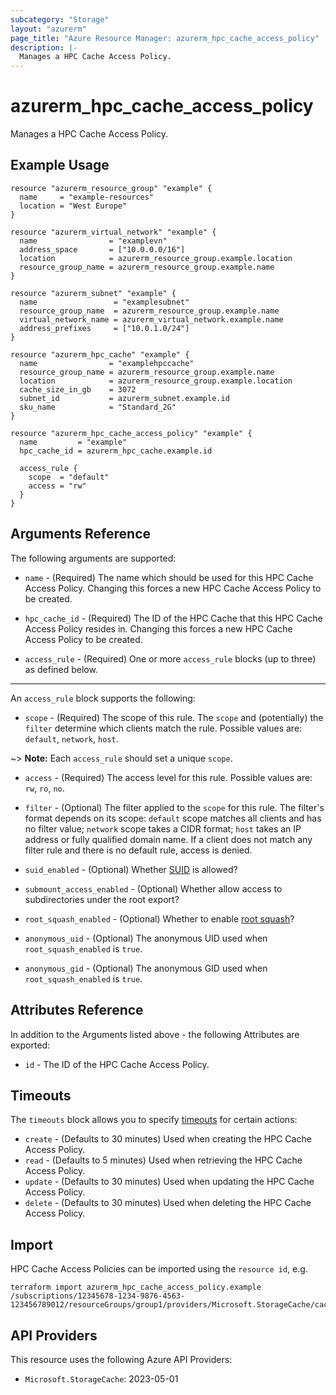 ```yaml
---
subcategory: "Storage"
layout: "azurerm"
page_title: "Azure Resource Manager: azurerm_hpc_cache_access_policy"
description: |-
  Manages a HPC Cache Access Policy.
---
```


# azurerm_hpc_cache_access_policy

Manages a HPC Cache Access Policy.

## Example Usage

```hcl
resource "azurerm_resource_group" "example" {
  name     = "example-resources"
  location = "West Europe"
}

resource "azurerm_virtual_network" "example" {
  name                = "examplevn"
  address_space       = ["10.0.0.0/16"]
  location            = azurerm_resource_group.example.location
  resource_group_name = azurerm_resource_group.example.name
}

resource "azurerm_subnet" "example" {
  name                 = "examplesubnet"
  resource_group_name  = azurerm_resource_group.example.name
  virtual_network_name = azurerm_virtual_network.example.name
  address_prefixes     = ["10.0.1.0/24"]
}

resource "azurerm_hpc_cache" "example" {
  name                = "examplehpccache"
  resource_group_name = azurerm_resource_group.example.name
  location            = azurerm_resource_group.example.location
  cache_size_in_gb    = 3072
  subnet_id           = azurerm_subnet.example.id
  sku_name            = "Standard_2G"
}

resource "azurerm_hpc_cache_access_policy" "example" {
  name         = "example"
  hpc_cache_id = azurerm_hpc_cache.example.id

  access_rule {
    scope  = "default"
    access = "rw"
  }
}
```

## Arguments Reference

The following arguments are supported:

* `name` - (Required) The name which should be used for this HPC Cache Access Policy. Changing this forces a new HPC Cache Access Policy to be created.

* `hpc_cache_id` - (Required) The ID of the HPC Cache that this HPC Cache Access Policy resides in. Changing this forces a new HPC Cache Access Policy to be created.

* `access_rule` - (Required) One or more `access_rule` blocks (up to three) as defined below.

---

An `access_rule` block supports the following:

* `scope` - (Required) The scope of this rule. The `scope` and (potentially) the `filter` determine which clients match the rule. Possible values are: `default`, `network`, `host`.

~> **Note:** Each `access_rule` should set a unique `scope`.

* `access` - (Required) The access level for this rule. Possible values are: `rw`, `ro`, `no`.

* `filter` - (Optional) The filter applied to the `scope` for this rule. The filter's format depends on its scope: `default` scope matches all clients and has no filter value; `network` scope takes a CIDR format; `host` takes an IP address or fully qualified domain name. If a client does not match any filter rule and there is no default rule, access is denied.

* `suid_enabled` - (Optional) Whether [SUID](https://docs.microsoft.com/azure/hpc-cache/access-policies#suid) is allowed? 

* `submount_access_enabled` - (Optional) Whether allow access to subdirectories under the root export? 

* `root_squash_enabled` - (Optional) Whether to enable [root squash](https://docs.microsoft.com/azure/hpc-cache/access-policies#root-squash)? 

* `anonymous_uid` - (Optional) The anonymous UID used when `root_squash_enabled` is `true`.

* `anonymous_gid` - (Optional) The anonymous GID used when `root_squash_enabled` is `true`.

## Attributes Reference

In addition to the Arguments listed above - the following Attributes are exported:

* `id` - The ID of the HPC Cache Access Policy.

## Timeouts

The `timeouts` block allows you to specify [timeouts](https://www.terraform.io/language/resources/syntax#operation-timeouts) for certain actions:

* `create` - (Defaults to 30 minutes) Used when creating the HPC Cache Access Policy.
* `read` - (Defaults to 5 minutes) Used when retrieving the HPC Cache Access Policy.
* `update` - (Defaults to 30 minutes) Used when updating the HPC Cache Access Policy.
* `delete` - (Defaults to 30 minutes) Used when deleting the HPC Cache Access Policy.

## Import

HPC Cache Access Policies can be imported using the `resource id`, e.g.

```shell
terraform import azurerm_hpc_cache_access_policy.example /subscriptions/12345678-1234-9876-4563-123456789012/resourceGroups/group1/providers/Microsoft.StorageCache/caches/cache1/cacheAccessPolicies/policy1
```

## API Providers
<!-- This section is generated, changes will be overwritten -->
This resource uses the following Azure API Providers:

* `Microsoft.StorageCache`: 2023-05-01
